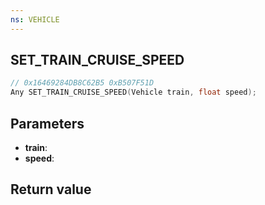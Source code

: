 ```yaml
---
ns: VEHICLE
---
```

## SET_TRAIN_CRUISE_SPEED

```c
// 0x16469284DB8C62B5 0xB507F51D
Any SET_TRAIN_CRUISE_SPEED(Vehicle train, float speed);
```


## Parameters
* **train**: 
* **speed**: 

## Return value
